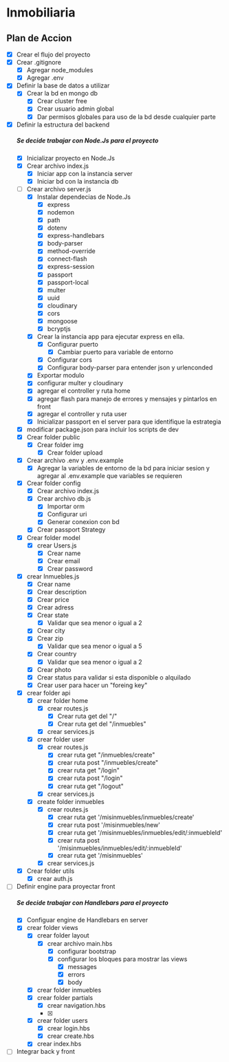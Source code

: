 # Inmobiliaria

## Plan de Accion

- [x] Crear el flujo del proyecto
- [x] Crear .gitignore
  - [x] Agregar node_modules
  - [x] Agregar .env
- [x] Definir la base de datos a utilizar
  - [x] Crear la bd en mongo db
    - [x] Crear cluster free
    - [x] Crear usuario admin global
    - [x] Dar permisos globales para uso de la bd desde cualquier parte
- [x] Definir la estructura del backend
  ##### Se decide trabajar con Node.Js para el proyecto
  - [x] Inicializar proyecto en Node.Js
  - [x] Crear archivo index.js
    - [x] Iniciar app con la instancia server
    - [x] Iniciar bd con la instancia db
  - [ ] Crear archivo server.js
    - [x] Instalar dependecias de Node.Js
      - [x] express
      - [x] nodemon
      - [x] path
      - [x] dotenv
      - [x] express-handlebars
      - [x] body-parser
      - [x] method-override
      - [x] connect-flash
      - [x] express-session
      - [x] passport
      - [x] passport-local
      - [x] multer
      - [x] uuid
      - [x] cloudinary
      - [x] cors
      - [x] mongoose
      - [x] bcryptjs
    - [x] Crear la instancia app para ejecutar express en ella.
      - [x] Configurar puerto
        - [x] Cambiar puerto para variable de entorno
      - [x] Configurar cors
      - [x] Configurar body-parser para entender json y urlenconded
    - [x] Exportar modulo
    - [x] configurar multer y cloudinary
    - [x] agregar el controller y ruta home
    - [x] agregar flash para manejo de errores y mensajes y pintarlos en front
    - [x] agregar el controller y ruta user
    - [x] Inicializar passport en el server para que identifique la estrategia
  - [x] modificar package.json para incluir los scripts de dev
  - [x] Crear folder public
    - [x] Crear folder img
      - [x] Crear folder upload
  - [x] Crear archivo .env y .env.example
    - [x] Agregar la variables de entorno de la bd para iniciar sesion y agregar al .env.example que variables se requieren
  - [x] Crear folder config
    - [x] Crear archivo index.js
    - [x] Crear archivo db.js
      - [x] Importar orm
      - [x] Configurar uri
      - [x] Generar conexion con bd
    - [x] Crear passport Strategy
  - [x] Crear folder model
    - [x] crear Users.js
      -[x] Crear name
      -[x] Crear email
      -[x] Crear password
  - [x] crear Inmuebles.js
    - [x] Crear name
    - [x] Crear description
    - [x] Crear price
    - [x] Crear adress
    - [x] Crear state
      - [x] Validar que sea menor o igual a 2
    - [x] Crear city
    - [x] Crear zip
      - [x] Validar que sea menor o igual a 5
    - [x] Crear country
      - [x] Validar que sea menor o igual a 2
    - [x] Crear photo
    - [x] Crear status para validar si esta disponible o alquilado
    - [x] Crear user para hacer un "foreing key"
  - [x] crear folder api
    - [x] crear folder home
      - [x] crear routes.js
        - [x] Crear ruta get del "/"
        - [x] Crear ruta get del "/inmuebles"
      - [x] crear services.js
    - [x] crear folder user
      - [x] crear routes.js
        - [x] crear ruta get "/inmuebles/create"
        - [x] crear ruta post "/inmuebles/create"
        - [x] crear ruta get "/login"
        - [x] crear ruta post "/login"
        - [x] crear ruta get "/logout"
      - [x] crear services.js
    - [x] create folder inmuebles
      - [x] crear routes.js
        - [x] crear ruta get '/misinmuebles/inmuebles/create'
        - [x] crear ruta post '/misinmuebles/new'
        - [x] crear ruta get '/misinmuebles/inmuebles/edit/:inmuebleId'
        - [x] crear ruta post '/misinmuebles/inmuebles/edit/:inmuebleId'
        - [x] crear ruta get '/misinmuebles'
      - [x] crear services.js
  - [x] Crear folder utils
    - [x] crear auth.js
- [ ] Definir engine para proyectar front
  ##### Se decide trabajar con Handlebars para el proyecto
    - [x] Configuar engine de Handlebars en server
    - [x] crear folder views
      - [x] crear folder layout
        - [x] crear archivo main.hbs
          - [x] configurar bootstrap
          - [x] configurar los bloques para mostrar las views
            - [x] messages
            - [x] errors
            - [x] body
      - [x] crear folder inmuebles
      - [x] crear folder partials
        - [x] crear navigation.hbs
        - [x] 
      - [x] crear folder users
        - [x] crear login.hbs
        - [x] crear create.hbs
      - [x] crear index.hbs
- [ ] Integrar back y front
